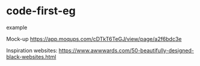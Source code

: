 # code-first-eg
example

Mock-up
https://app.moqups.com/cDTkT6TeGJ/view/page/a2f6bdc3e

Inspiration websites: https://www.awwwards.com/50-beautifully-designed-black-websites.html
